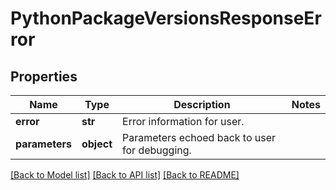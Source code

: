 # PythonPackageVersionsResponseError

## Properties
Name | Type | Description | Notes
------------ | ------------- | ------------- | -------------
**error** | **str** | Error information for user. |
**parameters** | **object** | Parameters echoed back to user for debugging. |

[[Back to Model list]](../README.md#documentation-for-models) [[Back to API list]](../README.md#documentation-for-api-endpoints) [[Back to README]](../README.md)

